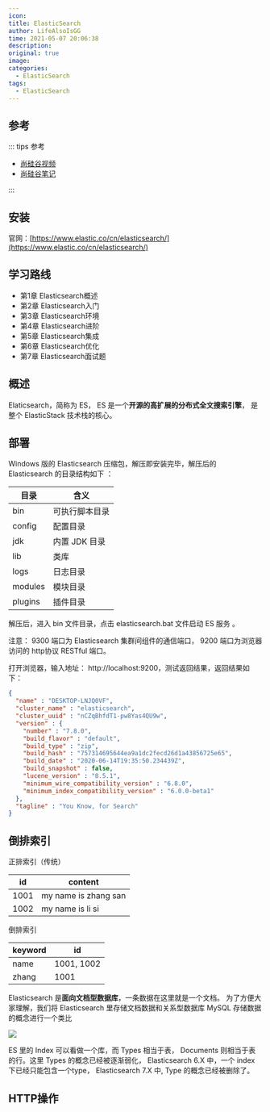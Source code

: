 ```yaml
---
icon: 
title: ElasticSearch
author: LifeAlsoIsGG
time: 2021-05-07 20:06:38
description: 
original: true
image: 
categories: 
  - ElasticSearch
tags: 
  - ElasticSearch
---
```




## 参考

::: tips 参考

- [尚硅谷视频](https://www.bilibili.com/video/BV1hh411D7sb?from=search&seid=13278230873440832054)
- [尚硅谷笔记](https://blog.csdn.net/u011863024/article/details/115721328)

:::



## 安装

官网：[https://www.elastic.co/cn/elasticsearch/](https://www.elastic.co/cn/elasticsearch/)





## 学习路线

- 第1章 Elasticsearch概述
- 第2章 Elasticsearch入门
- 第3章 Elasticsearch环境
- 第4章 Elasticsearch进阶
- 第5章 Elasticsearch集成
- 第6章 Elasticsearch优化
- 第7章 Elasticsearch面试题



## 概述

Elaticsearch，简称为 ES， ES 是一个**开源的高扩展的分布式全文搜索引擎**， 是整个 ElasticStack 技术栈的核心。





## 部署

Windows 版的 Elasticsearch 压缩包，解压即安装完毕，解压后的 Elasticsearch 的目录结构如下 ：

| 目录    | 含义           |
| ------- | -------------- |
| bin     | 可执行脚本目录 |
| config  | 配置目录       |
| jdk     | 内置 JDK 目录  |
| lib     | 类库           |
| logs    | 日志目录       |
| modules | 模块目录       |
| plugins | 插件目录       |

解压后，进入 bin 文件目录，点击 elasticsearch.bat 文件启动 ES 服务 。

注意： 9300 端口为 Elasticsearch 集群间组件的通信端口， 9200 端口为浏览器访问的 http协议 RESTful 端口。

打开浏览器，输入地址： http://localhost:9200，测试返回结果，返回结果如下：

```json
{
  "name" : "DESKTOP-LNJQ0VF",
  "cluster_name" : "elasticsearch",
  "cluster_uuid" : "nCZqBhfdT1-pw8Yas4QU9w",
  "version" : {
    "number" : "7.8.0",
    "build_flavor" : "default",
    "build_type" : "zip",
    "build_hash" : "757314695644ea9a1dc2fecd26d1a43856725e65",
    "build_date" : "2020-06-14T19:35:50.234439Z",
    "build_snapshot" : false,
    "lucene_version" : "8.5.1",
    "minimum_wire_compatibility_version" : "6.8.0",
    "minimum_index_compatibility_version" : "6.0.0-beta1"
  },
  "tagline" : "You Know, for Search"
}

```





## 倒排索引

正排索引（传统）

| id   | content              |
| ---- | -------------------- |
| 1001 | my name is zhang san |
| 1002 | my name is li si     |



倒排索引



| keyword | id         |
| ------- | ---------- |
| name    | 1001, 1002 |
| zhang   | 1001       |



Elasticsearch 是**面向文档型数据库**，一条数据在这里就是一个文档。 为了方便大家理解，我们将 Elasticsearch 里存储文档数据和关系型数据库 MySQL 存储数据的概念进行一个类比



![](https://img-blog.csdnimg.cn/img_convert/146a779da01f53e7f7a8d53132d3c7cf.png)



ES 里的 Index 可以看做一个库，而 Types 相当于表， Documents 则相当于表的行。这里 Types 的概念已经被逐渐弱化， Elasticsearch 6.X 中，一个 index 下已经只能包含一个type， Elasticsearch 7.X 中, Type 的概念已经被删除了。




## HTTP操作

